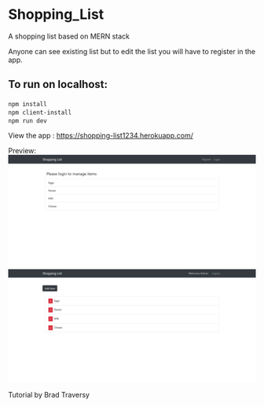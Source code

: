 # Shopping_List
 A shopping list based on MERN stack

Anyone can see existing list but to edit the list you will have to register in the app.


## To run on localhost:
`npm install`  
`npm client-install`  
`npm run dev`

View the app : https://shopping-list1234.herokuapp.com/


Preview: 
![Home Screen](/images/Home.png)
![Logged In](/images/LoggedIn.png)

Tutorial by Brad Traversy
